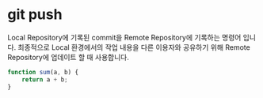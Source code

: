 # git push

Local Repository에 기록된 commit을 Remote Repository에 기록하는 명령어 입니다. 최종적으로 Local 환경에서의 작업 내용을 다른 이용자와 공유하기 위해 Remote Repository에 업데이트 할 때 사용합니다.

``` js
function sum(a, b) {
    return a + b;
}
```